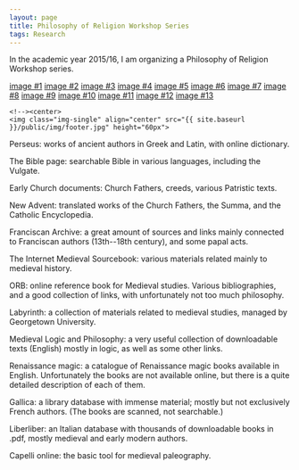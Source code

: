 ```yaml
---
layout: page
title: Philosophy of Religion Workshop Series
tags: Research
---
```


In the academic year 2015/16, I am organizing a Philosophy of Religion Workshop series.

<a href="{{ site.baseurl }}/public/img/rel/marilyn.jpg" data-lightbox="religion">image #1</a>
<a href="/public/img/rel/sam.jpg" data-lightbox="religion">image #2</a>
<a href="/public/img/rel/pittard.jpg" data-lightbox="religion">image #3</a>
<a href="/public/img/rel/eleonore.jpg" data-lightbox="religion">image #4</a>
<a href="/public/img/rel/hare.jpg" data-lightbox="religion">image #5</a>
<a href="/public/img/rel/group1.jpg" data-lightbox="religion">image #6</a>
<a href="/public/img/rel/dean.jpg" data-lightbox="religion">image #7</a>
<a href="/public/img/rel/gp.jpg" data-lightbox="religion">image #8</a>
<a href="/public/img/rel/amy.jpg" data-lightbox="religion">image #9</a>
<a href="/public/img/rel/group2.jpg" data-lightbox="religion">image #10</a>
<a href="/public/img/rel/group3.jpg" data-lightbox="religion">image #11</a>
<a href="/public/img/rel/group4.jpg" data-lightbox="religion">image #12</a>
<a href="/public/img/rel/group5.jpg" data-lightbox="religion">image #13</a>

<script src="{{ site.baseurl }}/public/js/lightbox-plus-jquery.js"></script>




    <!--><center>
    <img class="img-single" align="center" src="{{ site.baseurl }}/public/img/footer.jpg" height="60px">
  </center><!-->


  Perseus: works of ancient authors in Greek and Latin, with online dictionary.

  The Bible page: searchable Bible in various languages, including the Vulgate.

  Early Church documents: Church Fathers, creeds, various Patristic texts.

  New Advent: translated works of the Church Fathers, the Summa, and the Catholic Encyclopedia.

  Franciscan Archive: a great amount of sources and links mainly connected to Franciscan authors (13th--18th century), and some papal acts.

  The Internet Medieval Sourcebook: various materials related mainly to medieval history.

  ORB: online reference book for Medieval studies. Various bibliographies, and a good collection of links, with unfortunately not too much philosophy.

  Labyrinth: a collection of materials related to medieval studies, managed by Georgetown University.

  Medieval Logic and Philosophy: a very useful collection of downloadable texts (English) mostly in logic, as well as some other links.

  Renaissance magic: a catalogue of Renaissance magic books available in English. Unfortunately the books are not available online, but there is a quite detailed description of each of them.

  Gallica: a library database with immense material; mostly but not exclusively French authors. (The books are scanned, not searchable.)

  Liberliber: an Italian database with thousands of downloadable books in .pdf, mostly medieval and early modern authors.

  Capelli online: the basic tool for medieval paleography.
